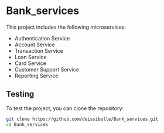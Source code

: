 # Bank_services
This project includes the following microservices:

- Authentication Service  
- Account Service  
- Transaction Service  
- Loan Service  
- Card Service  
- Customer Support Service  
- Reporting Service  

## Testing

To test the project, you can clone the repository:

```bash
git clone https://github.com/deissibelle/Bank_services.git
cd Bank_services
